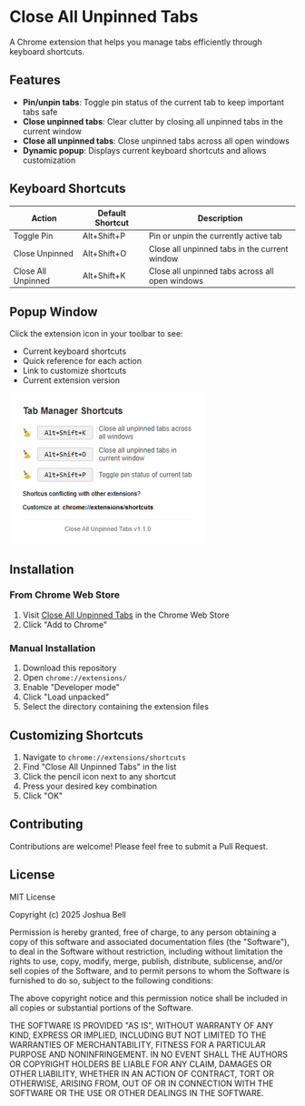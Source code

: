 # Close All Unpinned Tabs

A Chrome extension that helps you manage tabs efficiently through keyboard shortcuts.

## Features

- **Pin/unpin tabs**: Toggle pin status of the current tab to keep important tabs safe
- **Close unpinned tabs**: Clear clutter by closing all unpinned tabs in the current window
- **Close all unpinned tabs**: Close unpinned tabs across all open windows
- **Dynamic popup**: Displays current keyboard shortcuts and allows customization

## Keyboard Shortcuts

| Action | Default Shortcut | Description |
|--------|-----------------|-------------|
| Toggle Pin | Alt+Shift+P | Pin or unpin the currently active tab |
| Close Unpinned | Alt+Shift+O | Close all unpinned tabs in the current window |
| Close All Unpinned | Alt+Shift+K | Close all unpinned tabs across all open windows |

## Popup Window

Click the extension icon in your toolbar to see:
- Current keyboard shortcuts
- Quick reference for each action
- Link to customize shortcuts
- Current extension version

![Popup Screenshot](https://github.com/itripleg/close-all-unpinned-tabs/raw/main/screenshot.png)

## Installation

### From Chrome Web Store
1. Visit [Close All Unpinned Tabs](https://chrome.google.com/webstore/detail/close-all-unpinned-tabs/ajijmjelflcpkaapmddfoklcamplblpb) in the Chrome Web Store
2. Click "Add to Chrome"

### Manual Installation
1. Download this repository
2. Open `chrome://extensions/`
3. Enable "Developer mode"
4. Click "Load unpacked"
5. Select the directory containing the extension files

## Customizing Shortcuts

1. Navigate to `chrome://extensions/shortcuts`
2. Find "Close All Unpinned Tabs" in the list
3. Click the pencil icon next to any shortcut
4. Press your desired key combination
5. Click "OK"

## Contributing

Contributions are welcome! Please feel free to submit a Pull Request.

## License

MIT License

Copyright (c) 2025 Joshua Bell

Permission is hereby granted, free of charge, to any person obtaining a copy
of this software and associated documentation files (the "Software"), to deal
in the Software without restriction, including without limitation the rights
to use, copy, modify, merge, publish, distribute, sublicense, and/or sell
copies of the Software, and to permit persons to whom the Software is
furnished to do so, subject to the following conditions:

The above copyright notice and this permission notice shall be included in all
copies or substantial portions of the Software.

THE SOFTWARE IS PROVIDED "AS IS", WITHOUT WARRANTY OF ANY KIND, EXPRESS OR
IMPLIED, INCLUDING BUT NOT LIMITED TO THE WARRANTIES OF MERCHANTABILITY,
FITNESS FOR A PARTICULAR PURPOSE AND NONINFRINGEMENT. IN NO EVENT SHALL THE
AUTHORS OR COPYRIGHT HOLDERS BE LIABLE FOR ANY CLAIM, DAMAGES OR OTHER
LIABILITY, WHETHER IN AN ACTION OF CONTRACT, TORT OR OTHERWISE, ARISING FROM,
OUT OF OR IN CONNECTION WITH THE SOFTWARE OR THE USE OR OTHER DEALINGS IN THE
SOFTWARE.